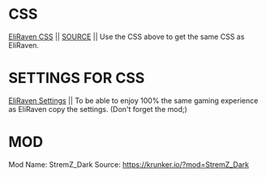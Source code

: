 # CSS
[EliRaven CSS](https://github.com/EliaRaven/Krunker-Settings/blob/main/main_custom.css) || [SOURCE](https://whuuayu.github.io/lemonfish-css/main_custom.css=) || 
Use the CSS above to get the same CSS as EliRaven.

# SETTINGS FOR CSS
[EliRaven Settings](https://github.com/EliaRaven/Krunker-Settings/blob/main/settings_for_css) ||
To be able to enjoy 100% the same gaming experience as EliRaven copy the settings.
(Don't forget the mod;)

# MOD
Mod Name: StremZ_Dark
Source: https://krunker.io/?mod=StremZ_Dark
